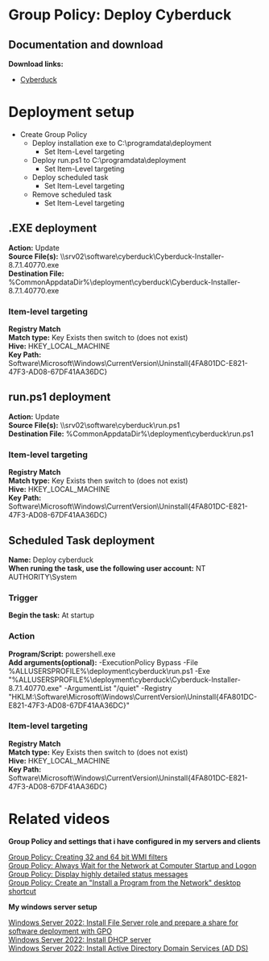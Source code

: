 # Group Policy: Deploy Cyberduck
## Documentation and download
<b>Download links:</b><br /> 

* [Cyberduck](https://cyberduck.io/download/)

# Deployment setup
* Create Group Policy
    * Deploy installation exe to C:\programdata\deployment
        * Set Item-Level targeting
    * Deploy run.ps1 to C:\programdata\deployment
        * Set Item-Level targeting
    * Deploy scheduled task
        * Set Item-Level targeting
    * Remove scheduled task
        * Set Item-Level targeting

## .EXE deployment
<b>Action:</b> Update <br />
<b>Source File(s):</b> \\\\srv02\software\cyberduck\Cyberduck-Installer-8.7.1.40770.exe <br />
<b>Destination File:</b> %CommonAppdataDir%\deployment\cyberduck\Cyberduck-Installer-8.7.1.40770.exe

### Item-level targeting
<b>Registry Match</b><br />
<b>Match type:</b> Key Exists then switch to (does not exist) <br />
<b>Hive:</b> HKEY_LOCAL_MACHINE <br />
<b>Key Path:</b> Software\Microsoft\Windows\CurrentVersion\Uninstall\{4FA801DC-E821-47F3-AD08-67DF41AA36DC}

## run.ps1 deployment
<b>Action:</b> Update <br />
<b>Source File(s):</b> \\\\srv02\software\cyberduck\run.ps1 <br />
<b>Destination File:</b> %CommonAppdataDir%\deployment\cyberduck\run.ps1

### Item-level targeting
<b>Registry Match</b><br />
<b>Match type:</b> Key Exists then switch to (does not exist) <br />
<b>Hive:</b> HKEY_LOCAL_MACHINE <br />
<b>Key Path:</b> Software\Microsoft\Windows\CurrentVersion\Uninstall\{4FA801DC-E821-47F3-AD08-67DF41AA36DC}

## Scheduled Task deployment
<b>Name:</b> Deploy cyberduck <br />
<b>When runing the task, use the following user account:</b> NT AUTHORITY\System

### Trigger
<b>Begin the task:</b> At startup

### Action
<b>Program/Script:</b> powershell.exe <br />
<b>Add arguments(optional):</b> -ExecutionPolicy Bypass -File %ALLUSERSPROFILE%\deployment\cyberduck\run.ps1 -Exe "%ALLUSERSPROFILE%\deployment\cyberduck\Cyberduck-Installer-8.7.1.40770.exe" -ArgumentList "/quiet" -Registry "HKLM:\Software\Microsoft\Windows\CurrentVersion\Uninstall\{4FA801DC-E821-47F3-AD08-67DF41AA36DC}" <br />

### Item-level targeting
<b>Registry Match</b><br />
<b>Match type:</b> Key Exists then switch to (does not exist) <br />
<b>Hive:</b> HKEY_LOCAL_MACHINE <br />
<b>Key Path:</b> Software\Microsoft\Windows\CurrentVersion\Uninstall\{4FA801DC-E821-47F3-AD08-67DF41AA36DC}

# Related videos

<b>Group Policy and settings that i have configured in my servers and clients</b>

[Group Policy: Creating 32 and 64 bit WMI filters](https://youtu.be/ffBIiQaVXGM) <br />
[Group Policy: Always Wait for the Network at Computer Startup and Logon](https://youtu.be/8BF0rU7peNk) <br />
[Group Policy: Display highly detailed status messages](https://youtu.be/2LB51n4O1Lk) <br />
[Group Policy: Create an "Install a Program from the Network" desktop shortcut](https://youtu.be/s_pMiG0F0ho) <br />

<b>My windows server setup</b>

[Windows Server 2022: Install File Server role and prepare a share for software deployment with GPO](https://youtu.be/jEWSdC2qwyA) <br />
[Windows Server 2022: Install DHCP server](https://youtu.be/8n0MD9stQis) <br />
[Windows Server 2022: Install Active Directory Domain Services (AD DS)](https://youtu.be/1cYewbW3Tl0) <br />